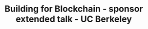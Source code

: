 ---
title: "Building for Blockchain - sponsor extended talk - UC Berkeley"
description: "This module talks more about the key features of Algorand and gives some real-life examples to help you understand better what the ASA, DeFi, Centralized Crypto Exchange, Smart Contracts are. For CS Students with background on Blockchain. By the end of this module, you should know more about Algorand features and its capabilities."
type: "course"
category: "Blockchain Basics,Algorand Components"
difficulty: "Intermediate"
summary: "Detailed explanations of the key features of Algorand and some examples to help understand better"
file_path: ""
image: "https://assets-global.website-files.com/5e39e095596498a8b9624af1/5ffca6e3e0d8ad9231cc2af6_Portfolio-course---final.png"
link: "https://drive.google.com/file/d/15LicIN_eQYDl7LxtCcMVQRq1oSkgzffT/view?usp=sharing"
status: "open"
---